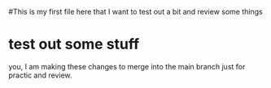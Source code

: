#This is my first file here that I want to test out a bit and review some things

# test out some stuff

you, I am making these changes to merge into the main branch just for practic and review.